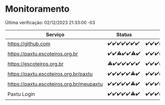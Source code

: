 # Monitoramento

Última verificação: 02/12/2023 21:33:00 -03

|Serviço|Status|Últimas 24h|
|---|---|---|
|https://github.com|<span title="2023-11-26: OK=24">✔️</span><span title="2023-11-27: OK=24">✔️</span><span title="2023-11-28: OK=24">✔️</span><span title="2023-11-29: OK=24">✔️</span><span title="2023-11-30: OK=24">✔️</span><span title="2023-12-01: OK=24">✔️</span><span title="2023-12-02: OK=1">✔️</span>|<span title="01/12/2023 22:41:00 -03 : 200">✔️</span><span title="01/12/2023 23:16:00 -03 : 200">✔️</span><span title="02/12/2023 00:06:00 -03 : 200">✔️</span><span title="02/12/2023 01:07:00 -03 : 200">✔️</span><span title="02/12/2023 02:04:00 -03 : 200">✔️</span><span title="02/12/2023 03:07:00 -03 : 200">✔️</span><span title="02/12/2023 04:03:00 -03 : 200">✔️</span><span title="02/12/2023 05:07:00 -03 : 200">✔️</span><span title="02/12/2023 06:04:00 -03 : 200">✔️</span><span title="02/12/2023 07:05:00 -03 : 200">✔️</span><span title="02/12/2023 08:03:00 -03 : 200">✔️</span><span title="02/12/2023 09:10:00 -03 : 200">✔️</span><span title="02/12/2023 10:06:00 -03 : 200">✔️</span><span title="02/12/2023 11:03:00 -03 : 200">✔️</span><span title="02/12/2023 12:03:00 -03 : 200">✔️</span><span title="02/12/2023 13:06:00 -03 : 200">✔️</span><span title="02/12/2023 14:03:00 -03 : 200">✔️</span><span title="02/12/2023 15:06:00 -03 : 200">✔️</span><span title="02/12/2023 16:02:00 -03 : 200">✔️</span><span title="02/12/2023 17:05:00 -03 : 200">✔️</span><span title="02/12/2023 18:03:00 -03 : 200">✔️</span><span title="02/12/2023 19:03:00 -03 : 200">✔️</span><span title="02/12/2023 20:04:00 -03 : 200">✔️</span><span title="02/12/2023 21:33:00 -03 : 200">✔️</span>|
|https://paxtu.escoteiros.org.br|<span title="2023-11-26: OK=24">✔️</span><span title="2023-11-27: OK=24">✔️</span><span title="2023-11-28: OK=23, Falhas=1">⚠️</span><span title="2023-11-29: OK=24">✔️</span><span title="2023-11-30: OK=24">✔️</span><span title="2023-12-01: OK=23, Falhas=1">⚠️</span><span title="2023-12-02: OK=1">✔️</span>|<span title="01/12/2023 22:41:00 -03 : 200">✔️</span><span title="01/12/2023 23:16:00 -03 : 200">✔️</span><span title="02/12/2023 00:06:00 -03 : 200">✔️</span><span title="02/12/2023 01:07:00 -03 : 200">✔️</span><span title="02/12/2023 02:04:00 -03 : 200">✔️</span><span title="02/12/2023 03:07:00 -03 : 200">✔️</span><span title="02/12/2023 04:03:00 -03 : 200">✔️</span><span title="02/12/2023 05:07:00 -03 : 200">✔️</span><span title="02/12/2023 06:04:00 -03 : 200">✔️</span><span title="02/12/2023 07:05:00 -03 : 200">✔️</span><span title="02/12/2023 08:03:00 -03 : 200">✔️</span><span title="02/12/2023 09:10:00 -03 : 200">✔️</span><span title="02/12/2023 10:06:00 -03 : 200">✔️</span><span title="02/12/2023 11:03:00 -03 : 200">✔️</span><span title="02/12/2023 12:03:00 -03 : 200">✔️</span><span title="02/12/2023 13:06:00 -03 : 200">✔️</span><span title="02/12/2023 14:03:00 -03 : 200">✔️</span><span title="02/12/2023 15:06:00 -03 : 200">✔️</span><span title="02/12/2023 16:02:00 -03 : 200">✔️</span><span title="02/12/2023 17:05:00 -03 : 200">✔️</span><span title="02/12/2023 18:03:00 -03 : 200">✔️</span><span title="02/12/2023 19:03:00 -03 : 200">✔️</span><span title="02/12/2023 20:04:00 -03 : 200">✔️</span><span title="02/12/2023 21:33:00 -03 : 200">✔️</span>|
|https://escoteiros.org.br|<span title="2023-11-26: OK=23, Falhas=1">⚠️</span><span title="2023-11-27: OK=24">✔️</span><span title="2023-11-28: OK=24">✔️</span><span title="2023-11-29: OK=24">✔️</span><span title="2023-11-30: OK=24">✔️</span><span title="2023-12-01: OK=24">✔️</span><span title="2023-12-02: OK=1">✔️</span>|<span title="01/12/2023 22:41:00 -03 : 200">✔️</span><span title="01/12/2023 23:16:00 -03 : 200">✔️</span><span title="02/12/2023 00:06:00 -03 : 200">✔️</span><span title="02/12/2023 01:07:00 -03 : 200">✔️</span><span title="02/12/2023 02:04:00 -03 : 200">✔️</span><span title="02/12/2023 03:07:00 -03 : 200">✔️</span><span title="02/12/2023 04:03:00 -03 : 200">✔️</span><span title="02/12/2023 05:07:00 -03 : 200">✔️</span><span title="02/12/2023 06:04:00 -03 : 200">✔️</span><span title="02/12/2023 07:05:00 -03 : 200">✔️</span><span title="02/12/2023 08:03:00 -03 : 200">✔️</span><span title="02/12/2023 09:10:00 -03 : 200">✔️</span><span title="02/12/2023 10:06:00 -03 : 200">✔️</span><span title="02/12/2023 11:03:00 -03 : 200">✔️</span><span title="02/12/2023 12:03:00 -03 : 200">✔️</span><span title="02/12/2023 13:07:00 -03 : 200">✔️</span><span title="02/12/2023 14:03:00 -03 : 200">✔️</span><span title="02/12/2023 15:06:00 -03 : 200">✔️</span><span title="02/12/2023 16:02:00 -03 : 200">✔️</span><span title="02/12/2023 17:05:00 -03 : 200">✔️</span><span title="02/12/2023 18:03:00 -03 : 200">✔️</span><span title="02/12/2023 19:03:00 -03 : 200">✔️</span><span title="02/12/2023 20:04:00 -03 : 200">✔️</span><span title="02/12/2023 21:33:00 -03 : 200">✔️</span>|
|https://paxtu.escoteiros.org.br/paxtu|<span title="2023-11-26: OK=24">✔️</span><span title="2023-11-27: OK=24">✔️</span><span title="2023-11-28: OK=24">✔️</span><span title="2023-11-29: OK=24">✔️</span><span title="2023-11-30: OK=24">✔️</span><span title="2023-12-01: OK=23, Falhas=1">⚠️</span><span title="2023-12-02: OK=1">✔️</span>|<span title="01/12/2023 22:41:00 -03 : 200">✔️</span><span title="01/12/2023 23:16:00 -03 : 200">✔️</span><span title="02/12/2023 00:06:00 -03 : 200">✔️</span><span title="02/12/2023 01:07:00 -03 : 200">✔️</span><span title="02/12/2023 02:04:00 -03 : 200">✔️</span><span title="02/12/2023 03:07:00 -03 : 200">✔️</span><span title="02/12/2023 04:03:00 -03 : 200">✔️</span><span title="02/12/2023 05:07:00 -03 : 200">✔️</span><span title="02/12/2023 06:04:00 -03 : 200">✔️</span><span title="02/12/2023 07:05:00 -03 : 200">✔️</span><span title="02/12/2023 08:03:00 -03 : 200">✔️</span><span title="02/12/2023 09:10:00 -03 : 200">✔️</span><span title="02/12/2023 10:06:00 -03 : 200">✔️</span><span title="02/12/2023 11:03:00 -03 : 200">✔️</span><span title="02/12/2023 12:03:00 -03 : 200">✔️</span><span title="02/12/2023 13:07:00 -03 : 200">✔️</span><span title="02/12/2023 14:03:00 -03 : 200">✔️</span><span title="02/12/2023 15:06:00 -03 : 200">✔️</span><span title="02/12/2023 16:02:00 -03 : 200">✔️</span><span title="02/12/2023 17:05:00 -03 : 200">✔️</span><span title="02/12/2023 18:03:00 -03 : 200">✔️</span><span title="02/12/2023 19:03:00 -03 : 200">✔️</span><span title="02/12/2023 20:04:00 -03 : 200">✔️</span><span title="02/12/2023 21:33:00 -03 : 200">✔️</span>|
|https://paxtu.escoteiros.org.br/meupaxtu|<span title="2023-11-26: OK=24">✔️</span><span title="2023-11-27: OK=24">✔️</span><span title="2023-11-28: OK=24">✔️</span><span title="2023-11-29: OK=24">✔️</span><span title="2023-11-30: OK=24">✔️</span><span title="2023-12-01: OK=23, Falhas=1">⚠️</span><span title="2023-12-02: OK=1">✔️</span>|<span title="01/12/2023 22:41:00 -03 : 200">✔️</span><span title="01/12/2023 23:16:00 -03 : 200">✔️</span><span title="02/12/2023 00:06:00 -03 : 200">✔️</span><span title="02/12/2023 01:07:00 -03 : 200">✔️</span><span title="02/12/2023 02:04:00 -03 : 200">✔️</span><span title="02/12/2023 03:07:00 -03 : 200">✔️</span><span title="02/12/2023 04:03:00 -03 : 200">✔️</span><span title="02/12/2023 05:07:00 -03 : 200">✔️</span><span title="02/12/2023 06:04:00 -03 : 200">✔️</span><span title="02/12/2023 07:05:00 -03 : 200">✔️</span><span title="02/12/2023 08:03:00 -03 : 200">✔️</span><span title="02/12/2023 09:10:00 -03 : 200">✔️</span><span title="02/12/2023 10:06:00 -03 : 200">✔️</span><span title="02/12/2023 11:03:00 -03 : 200">✔️</span><span title="02/12/2023 12:03:00 -03 : 200">✔️</span><span title="02/12/2023 13:07:00 -03 : 200">✔️</span><span title="02/12/2023 14:03:00 -03 : 200">✔️</span><span title="02/12/2023 15:06:00 -03 : 200">✔️</span><span title="02/12/2023 16:02:00 -03 : 200">✔️</span><span title="02/12/2023 17:05:00 -03 : 200">✔️</span><span title="02/12/2023 18:03:00 -03 : 200">✔️</span><span title="02/12/2023 19:03:00 -03 : 200">✔️</span><span title="02/12/2023 20:04:00 -03 : 200">✔️</span><span title="02/12/2023 21:33:00 -03 : 200">✔️</span>|
|Paxtu Login|<span title="2023-11-26: OK=24">✔️</span><span title="2023-11-27: OK=24">✔️</span><span title="2023-11-28: OK=24">✔️</span><span title="2023-11-29: OK=24">✔️</span><span title="2023-11-30: OK=24">✔️</span><span title="2023-12-01: OK=23, Falhas=1">⚠️</span><span title="2023-12-02: OK=1">✔️</span>|<span title="01/12/2023 22:41:00 -03 : 200">✔️</span><span title="01/12/2023 23:16:00 -03 : 200">✔️</span><span title="02/12/2023 00:06:00 -03 : 200">✔️</span><span title="02/12/2023 01:07:00 -03 : 200">✔️</span><span title="02/12/2023 02:04:00 -03 : 200">✔️</span><span title="02/12/2023 03:07:00 -03 : 200">✔️</span><span title="02/12/2023 04:03:00 -03 : 200">✔️</span><span title="02/12/2023 05:07:00 -03 : 200">✔️</span><span title="02/12/2023 06:04:00 -03 : 200">✔️</span><span title="02/12/2023 07:05:00 -03 : 200">✔️</span><span title="02/12/2023 08:03:00 -03 : 200">✔️</span><span title="02/12/2023 09:10:00 -03 : 200">✔️</span><span title="02/12/2023 10:06:00 -03 : 200">✔️</span><span title="02/12/2023 11:03:00 -03 : 200">✔️</span><span title="02/12/2023 12:03:00 -03 : 200">✔️</span><span title="02/12/2023 13:07:00 -03 : 200">✔️</span><span title="02/12/2023 14:03:00 -03 : 200">✔️</span><span title="02/12/2023 15:06:00 -03 : 200">✔️</span><span title="02/12/2023 16:02:00 -03 : 200">✔️</span><span title="02/12/2023 17:05:00 -03 : 200">✔️</span><span title="02/12/2023 18:03:00 -03 : 200">✔️</span><span title="02/12/2023 19:03:00 -03 : 200">✔️</span><span title="02/12/2023 20:04:00 -03 : 200">✔️</span><span title="02/12/2023 21:33:00 -03 : 200">✔️</span>|
